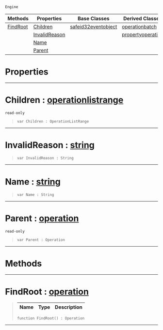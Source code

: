  `Engine`

|Methods|Properties|Base Classes|Derived Classes|
|---|---|---|---|
|[ FindRoot](https://github.com/zeroengineteam/ZeroDocs/blob/master/code_reference/class_reference/operation.markdown#findroot-zero-engine-doc)|[ Children](https://github.com/zeroengineteam/ZeroDocs/blob/master/code_reference/class_reference/operation.markdown#children-zero-engine-doc)|[safeid32eventobject](https://github.com/zeroengineteam/ZeroDocs/blob/master/code_reference/class_reference/safeid32eventobject.markdown)|[operationbatch](https://github.com/zeroengineteam/ZeroDocs/blob/master/code_reference/class_reference/operationbatch.markdown)|
| |[ InvalidReason](https://github.com/zeroengineteam/ZeroDocs/blob/master/code_reference/class_reference/operation.markdown#invalidreason-zero-engin)| |[propertyoperation](https://github.com/zeroengineteam/ZeroDocs/blob/master/code_reference/class_reference/propertyoperation.markdown)|
| |[ Name](https://github.com/zeroengineteam/ZeroDocs/blob/master/code_reference/class_reference/operation.markdown#name-zero-engine-documen)| | |
| |[ Parent](https://github.com/zeroengineteam/ZeroDocs/blob/master/code_reference/class_reference/operation.markdown#parent-zero-engine-docum)| | |


 #  Properties


---  
 #  Children : [operationlistrange](https://github.com/zeroengineteam/ZeroDocs/blob/master/code_reference/class_reference/operationlistrange.markdown)

 `read-only`

> 
> ``` lang=cpp, name=Zilch
> var Children : OperationListRange


---  
 #  InvalidReason : [string](https://github.com/zeroengineteam/ZeroDocs/blob/master/code_reference/zilch_base_types/string.markdown)

> 
> ``` lang=cpp, name=Zilch
> var InvalidReason : String


---  
 #  Name : [string](https://github.com/zeroengineteam/ZeroDocs/blob/master/code_reference/zilch_base_types/string.markdown)

> 
> ``` lang=cpp, name=Zilch
> var Name : String


---  
 #  Parent : [operation](https://github.com/zeroengineteam/ZeroDocs/blob/master/code_reference/class_reference/operation.markdown)

 `read-only`

> 
> ``` lang=cpp, name=Zilch
> var Parent : Operation


---  
 #  Methods


---  
 #  FindRoot : [operation](https://github.com/zeroengineteam/ZeroDocs/blob/master/code_reference/class_reference/operation.markdown)

> 
> |Name|Type|Description|
> |---|---|---|
> ``` lang=cpp, name=Zilch
> function FindRoot() : Operation
> ``` 


---  
 

 